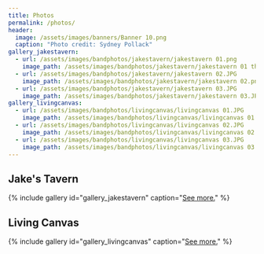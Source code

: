 ```yaml
---
title: Photos
permalink: /photos/
header:
  image: /assets/images/banners/Banner 10.png
  caption: "Photo credit: Sydney Pollack"
gallery_jakestavern:
  - url: /assets/images/bandphotos/jakestavern/jakestavern 01.png
    image_path: /assets/images/bandphotos/jakestavern/jakestavern 01 thumb.JPG
  - url: /assets/images/bandphotos/jakestavern/jakestavern 02.JPG
    image_path: /assets/images/bandphotos/jakestavern/jakestavern 02.png
  - url: /assets/images/bandphotos/jakestavern/jakestavern 03.JPG
    image_path: /assets/images/bandphotos/jakestavern/jakestavern 03.JPG
gallery_livingcanvas:
  - url: /assets/images/bandphotos/livingcanvas/livingcanvas 01.JPG
    image_path: /assets/images/bandphotos/livingcanvas/livingcanvas 01.JPG
  - url: /assets/images/bandphotos/livingcanvas/livingcanvas 02.JPG
    image_path: /assets/images/bandphotos/livingcanvas/livingcanvas 02.JPG
  - url: /assets/images/bandphotos/livingcanvas/livingcanvas 03.JPG
    image_path: /assets/images/bandphotos/livingcanvas/livingcanvas 03.JPG
---
```


## Jake's Tavern
{% include gallery id="gallery_jakestavern" caption="[See more.](jakestavern)" %}

## Living Canvas
{% include gallery id="gallery_livingcanvas" caption="[See more.](livingcanvas)" %}



